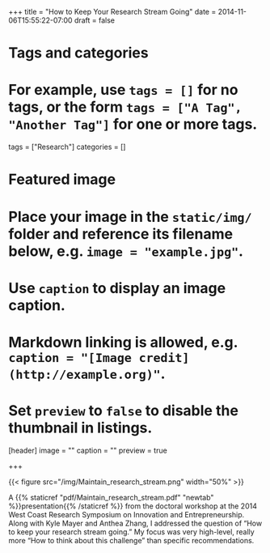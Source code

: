 +++
title = "How to Keep Your Research Stream Going"
date = 2014-11-06T15:55:22-07:00
draft = false

# Tags and categories
# For example, use `tags = []` for no tags, or the form `tags = ["A Tag", "Another Tag"]` for one or more tags.
tags = ["Research"]
categories = []

# Featured image
# Place your image in the `static/img/` folder and reference its filename below, e.g. `image = "example.jpg"`.
# Use `caption` to display an image caption.
#   Markdown linking is allowed, e.g. `caption = "[Image credit](http://example.org)"`.
# Set `preview` to `false` to disable the thumbnail in listings.
[header]
image = ""
caption = ""
preview = true

+++

{{< figure src="/img/Maintain_research_stream.png" width="50%" >}}

A {{% staticref "pdf/Maintain_research_stream.pdf" "newtab" %}}presentation{{% /staticref %}} from the doctoral workshop at the 2014 West Coast Research Symposium on Innovation and Entrepreneurship. Along with Kyle Mayer and Anthea Zhang, I addressed the question of “How to keep your research stream going.” My focus was very high-level, really more “How to think about this challenge” than specific recommendations.
